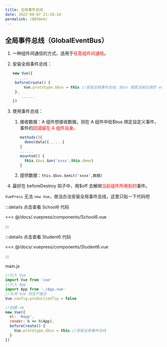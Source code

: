 ```yaml
---
title: 全局事件总线
date: 2022-08-07 21:28:14
permalink: /8858e4/
---
```


## 全局事件总线（GlobalEventBus）

1. 一种组件间通信的方式，适用于<span style="color:red">任意组件间通信</span>。

2. 安装全局事件总线：

   ```js
   new Vue({
   	......
   	beforeCreate() {
   		Vue.prototype.$bus = this //安装全局事件总线，$bus 就是当前应用的 vm
   	},
       ......
   })
   ```

3. 使用事件总线：

   1. 接收数据：A 组件想接收数据，则在 A 组件中给\$bus 绑定自定义事件，事件的<span style="color:red">回调留在 A 组件自身。</span>

      ```js
      methods(){
        demo(data){......}
      }
      ......
      mounted() {
        this.$bus.$on('xxxx',this.demo)
      }
      ```

   2. 提供数据：`this.$bus.$emit('xxxx',数据)`

4. 最好在 beforeDestroy 钩子中，用\$off 去解绑<span style="color:red">当前组件所用到的</span>事件。

`VuePress` 无法 `new Vue`，故没办法安装全局事件总线，这里只贴一下代码吧

:::details 点击查看 School6 代码

<<< @/docs/.vuepress/components/School6.vue

:::

:::details 点击查看 Student6 代码

<<< @/docs/.vuepress/components/Student6.vue

:::

main.js

```js
//引入 Vue
import Vue from 'vue'
//引入 App
import App from './App.vue'
//关闭 Vue 的生产提示
Vue.config.productionTip = false

//创建 vm
new Vue({
  el: '#app',
  render: h => h(App),
  beforeCreate() {
    Vue.prototype.$bus = this //安装全局事件总线
  }
})
```
